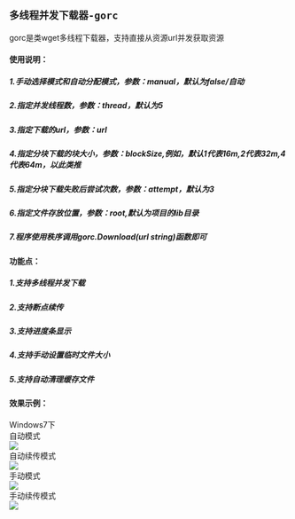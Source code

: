 `多线程并发下载器-gorc`
------------------------------------
gorc是类wget多线程下载器，支持直接从资源url并发获取资源

#### 使用说明：</br>
##### 1.手动选择模式和自动分配模式，参数：manual，默认为false/自动</br>
##### 2.指定并发线程数，参数：thread，默认为5</br>
##### 3.指定下载的url，参数：url</br>
##### 4.指定分块下载的块大小，参数：blockSize,例如，默认1代表16m,2代表32m,4代表64m，以此类推</br>
##### 5.指定分块下载失败后尝试次数，参数：attempt，默认为3</br>
##### 6.指定文件存放位置，参数：root,默认为项目的lib目录</br>
##### 7.程序使用秩序调用gorc.Download(url string)函数即可</br>

#### 功能点：</br>
##### 1.支持多线程并发下载</br>
##### 2.支持断点续传</br>
##### 3.支持进度条显示</br>
##### 4.支持手动设置临时文件大小</br>
##### 5.支持自动清理缓存文件</br>

#### 效果示例：
Windows7下</br>
自动模式</br>
![](https://github.com/V-I-C-T-O-R/gorc/blob/master/pic/windows_auto.png)</br>
自动续传模式</br>
![](https://github.com/V-I-C-T-O-R/gorc/blob/master/pic/windows_auto_comsu.png)</br>
手动模式</br>
![](https://github.com/V-I-C-T-O-R/gorc/blob/master/pic/windows_manu.png)</br>
手动续传模式</br>
![](https://github.com/V-I-C-T-O-R/gorc/blob/master/pic/windows_manu_consumer.png)
